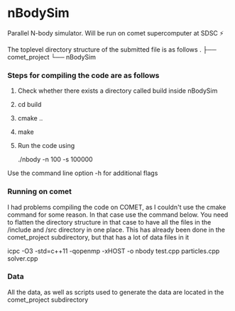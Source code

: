 # nBodySim
Parallel N-body simulator. Will be run on comet supercomputer at SDSC ⚡️

The toplevel directory structure of the submitted file is as follows 
.
├── comet_project
└── nBodySim

### Steps for compiling the code are as follows

1) Check whether there exists a directory called build inside nBodySim
2) cd build
3) cmake ..
4) make
5) Run the code using

    ./nbody -n 100 -s 100000
    
Use the command line option -h for additional flags

### Running on comet

I had problems compiling the code on COMET, as I couldn't use the cmake command for some reason.
In that case use the command below. You need to flatten the directory structure in that case to have all the files in the /include and /src directory in one place. This has already been done in the comet_project subdirectory, but that has a lot of data files in it

icpc -O3 -std=c++11 -qopenmp -xHOST -o nbody test.cpp particles.cpp solver.cpp

### Data

All the data, as well as scripts used to generate the data are located in the comet_project subdirectory
